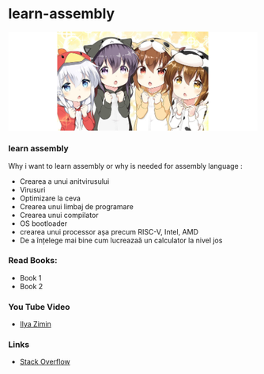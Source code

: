 # learn-assembly

![image](img/check.png)

### learn assembly
Why i want to learn assembly or why is needed for assembly language :
* Crearea a unui anitvirusului
* Virusuri
* Optimizare la ceva
* Crearea unui limbaj de programare
* Crearea unui compilator
* OS bootloader
* crearea unui processor așa precum RISC-V, Intel, AMD
* De a înțelege mai bine cum lucreazaă un calculator la nivel jos 

### Read Books:
* Book 1
* Book 2

### You Tube Video
* [Ilya Zimin](https://www.youtube.com/watch?v=T7h4siKcpbc&t=44s)

### Links
* [Stack Overflow](https://stackoverflow.com/questions/1360279/learning-assembly)
